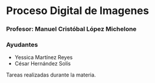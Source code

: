 # Proceso Digital de Imagenes

### Profesor: Manuel Cristóbal López Michelone

### Ayudantes

- Yessica Martínez Reyes
- César Hernández Solís

Tareas realizadas durante la materia.
